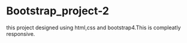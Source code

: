 # Bootstrap_project-2
this project designed using html,css and bootstrap4.This is compleatly responsive.
